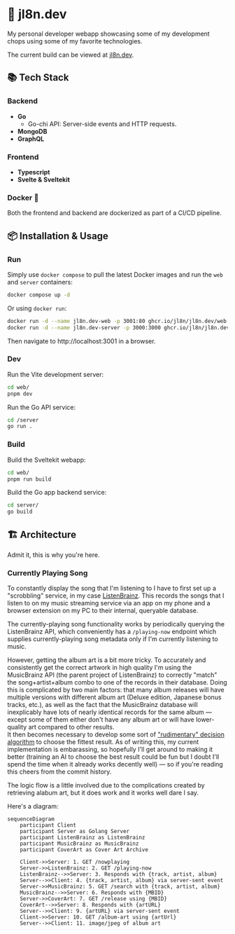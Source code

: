 
# 🚀 jl8n.dev

My personal developer webapp showcasing some of my development chops using some of my favorite technologies.

The current build can be viewed at [jl8n.dev](https://jl8n.dev).

## 📚 Tech Stack

### Backend
- **Go**
  - Go-chi API: Server-side events and HTTP requests.
- **MongoDB**
- **GraphQL**

### Frontend
- **Typescript**
- **Svelte & Sveltekit**



### Docker 🐳

Both the frontend and backend are dockerized as part of a CI/CD pipeline.


## 📦 Installation & Usage

### Run

Simply use `docker compose` to pull the latest Docker images and run the `web` and `server` containers:

```bash
docker compose up -d
```

Or using `docker run`:

```bash
docker run -d --name jl8n.dev-web -p 3001:80 ghcr.io/jl8n/jl8n.dev/web:latest
docker run -d --name jl8n.dev-server -p 3000:3000 ghcr.io/jl8n/jl8n.dev/server:latest
```

Then navigate to http://localhost:3001 in a browser.

### Dev

Run the Vite development server:

```bash
cd web/
pnpm dev
```

Run the Go API service:

```bash
cd /server
go run .
```

### Build

Build the Sveltekit webapp:

```bash
cd web/
pnpm run build
```

Build the Go app backend service:

```bash
cd server/
go build
```

## 🏗️ Architecture

Admit it, this is why you're here.

### Currently Playing Song

To constantly display the song that I'm listening to I have to first set up a "scrobbling" service, in my case [ListenBrainz](https://listenbrainz.org). This records the songs that I listen to on my music streaming service via an app on my phone and a browser extension on my PC to their internal, queryable database. 

The currently-playing song functionality works by periodically querying the ListenBrainz API, which conveniently has a `/playing-now` endpoint which supplies currently-playing song metadata only if I'm currently listening to music.

However, getting the album art is a bit more tricky. To accurately and consistently get the correct artwork in high quality I'm using the MusicBrainz API (the parent project of ListenBrainz) to correctly "match" the song+artist+album combo to one of the records in their database. Doing this is complicated by two main factors: that many album releases will have multiple versions with different album art (Deluxe edition, Japanese bonus tracks, etc.), as well as the fact that the MusicBrainz database will inexplicably have lots of nearly identical records for the same album — except some of them either don't have any album art or will have lower-quality art compared to other results.  
It then becomes necessary to develop some sort of ["rudimentary" decision algorithm](https://github.com/jl8n/jl8n.dev/blob/1ff331636cd09496741a30bd1a7749a4823ca432/server/albumArt.go#L90-L143) to choose the fittest result. As of writing this, my current implementation is embarassing, so hopefully I'll get around to making it better (training an AI to choose the best result could be fun but I doubt I'll spend the time when it already works decently well) — so if you're reading this cheers from the commit history.

The logic flow is a little involved due to the complications created by retrieving alabum art, but it does work and it works well dare I say.

Here's a diagram:



```mermaid
sequenceDiagram
    participant Client
    participant Server as Golang Server
    participant ListenBrainz as ListenBrainz
    participant MusicBrainz as MusicBrainz
    participant CoverArt as Cover Art Archive

    Client->>Server: 1. GET /nowplaying
    Server->>ListenBrainz: 2. GET /playing-now
    ListenBrainz-->>Server: 3. Responds with {track, artist, album}
    Server-->>Client: 4. {track, artist, album} via server-sent event
    Server->>MusicBrainz: 5. GET /search with {track, artist, album}
    MusicBrainz-->>Server: 6. Responds with {MBID}
    Server->>CoverArt: 7. GET /release using {MBID}
    CoverArt-->>Server: 8. Responds with {artURL}
    Server-->>Client: 9. {artURL} via server-sent event
    Client->>Server: 10. GET /album-art using {artUrl}
    Server-->>Client: 11. image/jpeg of album art
```
